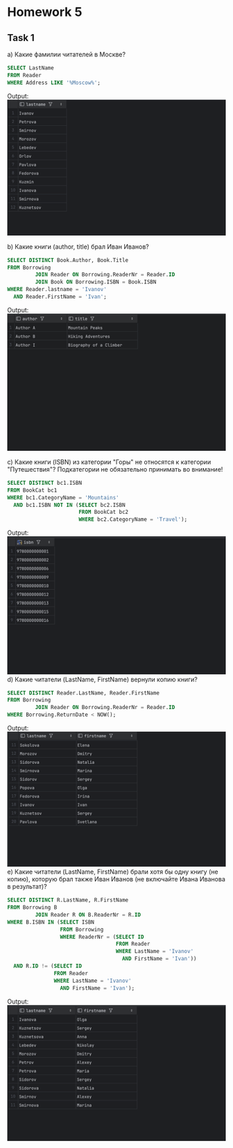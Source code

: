# Homework 5

## Task 1

a) Какие фамилии читателей в Москве? <br>

```sql
SELECT LastName
FROM Reader
WHERE Address LIKE '%Moscow%';
```
Output:
![1a.png](attachments/1a.png)

b) Какие книги (author, title) брал Иван Иванов? <br>

```sql
SELECT DISTINCT Book.Author, Book.Title
FROM Borrowing
         JOIN Reader ON Borrowing.ReaderNr = Reader.ID
         JOIN Book ON Borrowing.ISBN = Book.ISBN
WHERE Reader.lastname = 'Ivanov'
  AND Reader.FirstName = 'Ivan';
```
Output:
![1b.png](attachments/1b.png)

c) Какие книги (ISBN) из категории "Горы" не относятся к категории "Путешествия"? Подкатегории не обязательно принимать
во внимание! <br>

```sql
SELECT DISTINCT bc1.ISBN
FROM BookCat bc1
WHERE bc1.CategoryName = 'Mountains'
  AND bc1.ISBN NOT IN (SELECT bc2.ISBN
                       FROM BookCat bc2
                       WHERE bc2.CategoryName = 'Travel');
```
Output:
![1c.png](attachments/1c.png)
d) Какие читатели (LastName, FirstName) вернули копию книги? <br>

```sql
SELECT DISTINCT Reader.LastName, Reader.FirstName
FROM Borrowing
         JOIN Reader ON Borrowing.ReaderNr = Reader.ID
WHERE Borrowing.ReturnDate < NOW();
```
Output:
![1d.png](attachments/1d.png)
e) Какие читатели (LastName, FirstName) брали хотя бы одну книгу (не копию), которую брал также Иван Иванов (не
включайте Ивана Иванова в результат)? <br>

```sql
SELECT DISTINCT R.LastName, R.FirstName
FROM Borrowing B
         JOIN Reader R ON B.ReaderNr = R.ID
WHERE B.ISBN IN (SELECT ISBN
                 FROM Borrowing
                 WHERE ReaderNr = (SELECT ID
                                   FROM Reader
                                   WHERE LastName = 'Ivanov'
                                     AND FirstName = 'Ivan'))
  AND R.ID != (SELECT ID
               FROM Reader
               WHERE LastName = 'Ivanov'
                 AND FirstName = 'Ivan');
```
Output:
![1e.png](attachments/1e.png)
